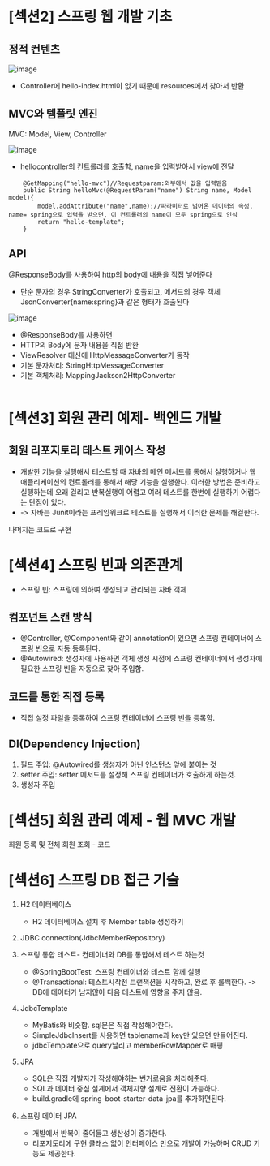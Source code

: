 # [섹션2] 스프링 웹 개발 기초


## 정적 컨텐츠
![image](https://github.com/DAHEEKIM1/hello.spring/assets/66730012/570eb500-4428-46e0-b70f-510cf2ddc5b1)
- Controller에 hello-index.html이 없기 때문에 resources에서 찾아서 반환

  
## MVC와 템플릿 엔진
MVC: Model, View, Controller


![image](https://github.com/DAHEEKIM1/hello.spring/assets/66730012/070978da-68e6-4da9-9c4d-fe4dbf17ff4a)
- hellocontroller의 컨트롤러를 호출함, name을 입력받아서 view에 전달

```
    @GetMapping("hello-mvc")//Requestparam:외부에서 값을 입력받음
    public String helloMvc(@RequestParam("name") String name, Model model){
        model.addAttribute("name",name);//파라미터로 넘어온 데이터의 속성, name= spring으로 입력을 받으면, 이 컨트롤러의 name이 모두 spring으로 인식
        return "hello-template";
    }
```



## API
@ResponseBody를 사용하여 http의 body에 내용을 직접 넣어준다
- 단순 문자의 경우 StringConverter가 호출되고, 메서드의 경우 객체 JsonConverter{name:spring}과 같은 형태가 호출된다

  
![image](https://github.com/DAHEEKIM1/hello.spring/assets/66730012/b3a8ac86-f282-4918-a04b-c2d5df265a51)


- @ResponseBody를 사용하면
- HTTP의 Body에 문자 내용을 직접 반환
- ViewResolver 대신에 HttpMessageConverter가 동작
- 기본 문자처리: StringHttpMessageConverter
- 기본 객체처리: MappingJackson2HttpConverter
```

```


# [섹션3] 회원 관리 예제- 백엔드 개발
## 회원 리포지토리 테스트 케이스 작성
- 개발한 기능을 실행해서 테스트할 때 자바의 메인 메서드를 통해서 실행하거나 웹 애플리케이션의 컨트롤러를 통해서 해당 기능을 실행한다. 이러한 방법은 준비하고 실행하는데 오래 걸리고 반복실행이 어렵고 여러 테스트를 한번에 실행하기 어렵다는 단점이 있다.
- -> 자바는 Junit이라는 프레임워크로 테스트를 실행해서 이러한 문제를 해결한다.

나머지는 코드로 구현



# [섹션4] 스프링 빈과 의존관계
- 스프링 빈: 스프링에 의하여 생성되고 관리되는 자바 객체


## 컴포넌트 스캔 방식
- @Controller, @Component와 같이 annotation이 있으면 스프링 컨테이너에 스프링 빈으로 자동 등록된다.
-  @Autowired: 생성자에 사용하면 객체 생성 시점에 스프링 컨테이너에서 생성자에 필요한 스프링 빈을 자동으로 찾아 주입함. 


## 코드를 통한 직접 등록
- 직접 설정 파일을 등록하여 스프링 컨테이너에 스프링 빈을 등록함. 


## DI(Dependency Injection)
1. 필드 주입: @Autowired를 생성자가 아닌 인스턴스 앞에 붙이는 것
2. setter 주입: setter 메서드를 설정해 스프링 컨테이너가 호출하게 하는것. 
3. 생성자 주입



# [섹션5] 회원 관리 예제 - 웹 MVC 개발

회원 등록 및 전체 회원 조회 - 코드 


# [섹션6] 스프링 DB 접근 기술
1. H2 데이터베이스
   - H2 데이터베이스 설치 후 Member table 생성하기
2. JDBC connection(JdbcMemberRepository)
3. 스프링 통합 테스트- 컨테이너와 DB를 통합해서 테스트 하는것
   - @SpringBootTest: 스프링 컨테이너와 테스트 함께 실행
   - @Transactional: 테스트시작전 트랜잭션을 시작하고, 완료 후 롤백한다. -> DB에 데이터가 남지않아 다음 테스트에 영향을 주지 않음.

4. JdbcTemplate
   - MyBatis와 비슷함. sql문은 직접 작성해야한다.
   - SimpleJdbcInsert를 사용하면 tablename과 key만 있으면 만들어진다.
   - jdbcTemplate으로 query날리고 memberRowMapper로 매핑
  
5. JPA
   - SQL은 직접 개발자가 작성해야하는 번거로움을 처리해준다.
   - SQL과 데이터 중심 설계에서 객체지향 설계로 전환이 가능하다.
   - build.gradle에 spring-boot-starter-data-jpa를 추가하면된다.

6. 스프링 데이터 JPA
   - 개발에서 반복이 줄어들고 생산성이 증가한다.
   - 리포지토리에 구현 클래스 없이 인터페이스 만으로 개발이 가능하며 CRUD 기능도 제공한다. 

